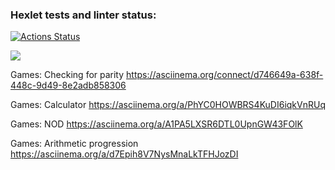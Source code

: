 ### Hexlet tests and linter status:
[![Actions Status](https://github.com/GoldDrakon/qa-auto-engineer-javascript-project-44/actions/workflows/hexlet-check.yml/badge.svg)](https://github.com/GoldDrakon/qa-auto-engineer-javascript-project-44/actions)

<a href="https://codeclimate.com/github/GoldDrakon/qa-auto-engineer-javascript-project-44/maintainability"><img src="https://api.codeclimate.com/v1/badges/5e8e50f80cf75f4ab713/maintainability" /></a>

Games: Checking for parity
https://asciinema.org/connect/d746649a-638f-448c-9d49-8e2adb858306

Games: Calculator
https://asciinema.org/a/PhYC0HOWBRS4KuDI6iqkVnRUq

Games: NOD
https://asciinema.org/a/A1PA5LXSR6DTL0UpnGW43FOlK

Games: Arithmetic progression
https://asciinema.org/a/d7Epih8V7NysMnaLkTFHJozDI

